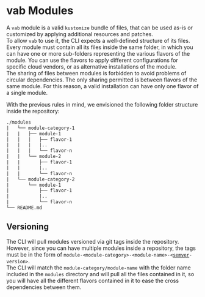 # vab Modules

A `vab` module is a valid `kustomize` bundle of files, that can be used as-is or customized by applying
additional resources and patches.  
To allow `vab` to use it, the CLI expects a well-defined structure of its files. Every module must contain all
its files inside the same folder, in which you can have one or more sub-folders representing the various flavors
of the module. You can use the flavors to apply different configurations for specific cloud vendors, or as
alternative installations of the module.  
The sharing of files between modules is forbidden to avoid problems of circular dependencies. The only sharing permitted
is between flavors of the same module. For this reason, a valid installation can have only one flavor of a single module.

With the previous rules in mind, we envisioned the following folder structure inside the repository:

```txt
./modules
|   └── module-category-1
|   |   ├── module-1
|   |   |   ├── flavor-1
|   |   |   |..
|   |   |   └── flavor-n
|   |   └── module-2
|   |       ├── flavor-1
|   |       |..
|   |       └── flavor-n
|   └── module-category-2
|       └── module-1
|           ├── flavor-1
|           |..
|           └── flavor-n
└── README.md
```

## Versioning

The CLI will pull modules versioned via git tags inside the repository. However, since you can have multiple modules
inside a repository, the tags must be in the form of
`module-<module-category>-<module-name>-<`[`semver`][semver]`-version>`.  
The CLI will match the `module-category/module-name` with the folder name included in the `modules` directory
and will pull all the files contained in it, so you will have all the different flavors contained in it to
ease the cross dependencies between them.

[semver]: https://semver.org/spec/v2.0.0.html "semantic versioning v2.0.0 site"
